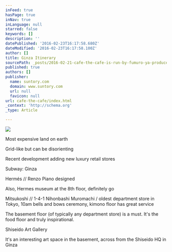 ```yaml
---
inFeed: true
hasPage: true
inNav: true
inLanguage: null
starred: false
keywords: []
description: ''
datePublished: '2016-02-23T16:17:58.680Z'
dateModified: '2016-02-23T16:17:58.100Z'
author: []
title: Ginza Itinerary
sourcePath: _posts/2016-02-21-cafe-the-cafe-is-run-by-fumuro-ya-produced-by-kaga-fu-f.md
published: true
authors: []
publisher:
  name: suntory.com
  domain: www.suntory.com
  url: null
  favicon: null
url: cafe-the-cafe/index.html
_context: 'http://schema.org'
_type: Article

---
```

![](https://the-grid-user-content.s3-us-west-2.amazonaws.com/f1f1f4f2-11a9-42ff-a610-bfdfb98a8ec7.jpg)

Most expensive land on earth

Grid-like but can be disorienting

Recent development adding new luxury retail stores

Subway: Ginza

Hermés // Renzo Piano designed

Also, Hermes museum at the 8th floor, definitely go

Mitsukoshi // 1-4-1 Nihonbashi Muromachi / oldest department store in Tokyo, 10am bells and bows ceremony, kimono floor has great service

The basement floor (of typically any department store) is a must. It's the food floor and truly inspirational.

Shiseido Art Gallery

It's an interesting art space in the basement, across from the Shiseido HQ in Ginza